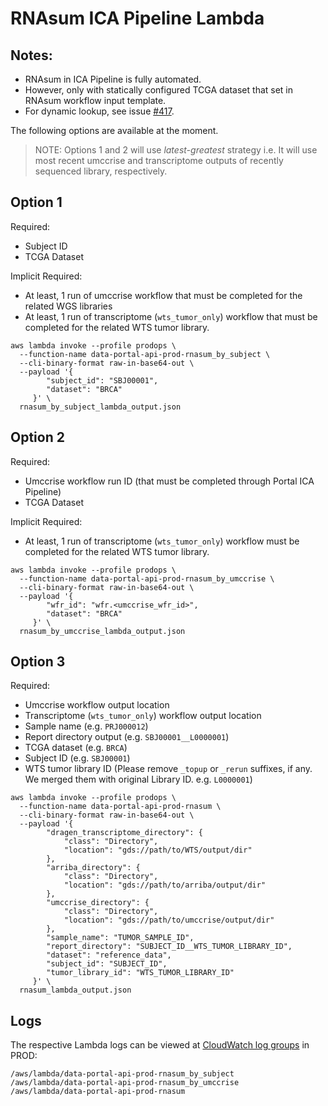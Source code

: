 # RNAsum ICA Pipeline Lambda

## Notes:

- RNAsum in ICA Pipeline is fully automated. 
- However, only with statically configured TCGA dataset that set in RNAsum workflow input template.
- For dynamic lookup, see issue [#417](https://github.com/umccr/data-portal-apis/issues/417).

The following options are available at the moment. 

> NOTE: Options 1 and 2 will use _latest-greatest_ strategy 
> i.e. It will use most recent umccrise and transcriptome outputs of recently sequenced library, respectively.

## Option 1

Required:

- Subject ID
- TCGA Dataset

Implicit Required:

- At least, 1 run of umccrise workflow that must be completed for the related WGS libraries 
- At least, 1 run of transcriptome (`wts_tumor_only`) workflow that must be completed for the related WTS tumor library.

```
aws lambda invoke --profile prodops \
  --function-name data-portal-api-prod-rnasum_by_subject \
  --cli-binary-format raw-in-base64-out \
  --payload '{
        "subject_id": "SBJ00001",
        "dataset": "BRCA"  
     }' \
  rnasum_by_subject_lambda_output.json
```

## Option 2

Required:

- Umccrise workflow run ID (that must be completed through Portal ICA Pipeline)
- TCGA Dataset

Implicit Required:

- At least, 1 run of transcriptome (`wts_tumor_only`) workflow must be completed for the related WTS tumor library.

```
aws lambda invoke --profile prodops \
  --function-name data-portal-api-prod-rnasum_by_umccrise \
  --cli-binary-format raw-in-base64-out \
  --payload '{
        "wfr_id": "wfr.<umccrise_wfr_id>",
        "dataset": "BRCA"  
     }' \
  rnasum_by_umccrise_lambda_output.json
```

## Option 3

Required:

- Umccrise workflow output location
- Transcriptome (`wts_tumor_only`) workflow output location
- Sample name (e.g. `PRJ000012`)
- Report directory output (e.g. `SBJ00001__L0000001`)
- TCGA dataset (e.g. `BRCA`)
- Subject ID (e.g. `SBJ00001`)
- WTS tumor library ID (Please remove `_topup` or `_rerun` suffixes, if any. We merged them with original Library ID. e.g. `L0000001`)

```
aws lambda invoke --profile prodops \
  --function-name data-portal-api-prod-rnasum \
  --cli-binary-format raw-in-base64-out \
  --payload '{
        "dragen_transcriptome_directory": {
            "class": "Directory",
            "location": "gds://path/to/WTS/output/dir"
        },
        "arriba_directory": {
            "class": "Directory",
            "location": "gds://path/to/arriba/output/dir"
        },
        "umccrise_directory": {
            "class": "Directory",
            "location": "gds://path/to/umccrise/output/dir"
        },
        "sample_name": "TUMOR_SAMPLE_ID",
        "report_directory": "SUBJECT_ID__WTS_TUMOR_LIBRARY_ID",
        "dataset": "reference_data",
        "subject_id": "SUBJECT_ID",
        "tumor_library_id": "WTS_TUMOR_LIBRARY_ID"  
     }' \
  rnasum_lambda_output.json
```

## Logs

The respective Lambda logs can be viewed at [CloudWatch log groups](https://ap-southeast-2.console.aws.amazon.com/cloudwatch/home?region=ap-southeast-2#logsV2:log-groups) in PROD:

```
/aws/lambda/data-portal-api-prod-rnasum_by_subject
/aws/lambda/data-portal-api-prod-rnasum_by_umccrise
/aws/lambda/data-portal-api-prod-rnasum
```
